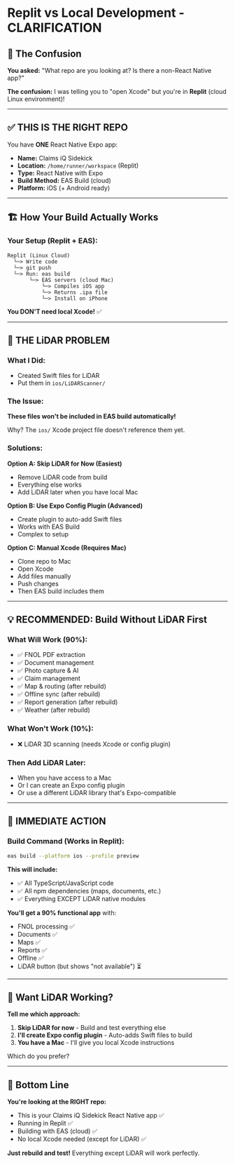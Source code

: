 # Replit vs Local Development - CLARIFICATION

## 🤔 The Confusion

**You asked:** "What repo are you looking at? Is there a non-React Native app?"

**The confusion:** I was telling you to "open Xcode" but you're in **Replit** (cloud Linux environment)!

---

## ✅ **THIS IS THE RIGHT REPO**

You have **ONE** React Native Expo app:
- **Name:** Claims iQ Sidekick
- **Location:** `/home/runner/workspace` (Replit)
- **Type:** React Native with Expo
- **Build Method:** EAS Build (cloud)
- **Platform:** iOS (+ Android ready)

---

## 🏗️ How Your Build Actually Works

### Your Setup (Replit + EAS):

```
Replit (Linux Cloud)
  └─> Write code
  └─> git push
  └─> Run: eas build
       └─> EAS servers (cloud Mac)
           └─> Compiles iOS app
           └─> Returns .ipa file
           └─> Install on iPhone
```

**You DON'T need local Xcode!** ✅

---

## 🚨 THE LiDAR PROBLEM

### What I Did:
- Created Swift files for LiDAR
- Put them in `ios/LiDARScanner/`

### The Issue:
**These files won't be included in EAS build automatically!**

Why? The `ios/` Xcode project file doesn't reference them yet.

### Solutions:

**Option A: Skip LiDAR for Now (Easiest)**
- Remove LiDAR code from build
- Everything else works
- Add LiDAR later when you have local Mac

**Option B: Use Expo Config Plugin (Advanced)**
- Create plugin to auto-add Swift files
- Works with EAS Build
- Complex to setup

**Option C: Manual Xcode (Requires Mac)**
- Clone repo to Mac
- Open Xcode
- Add files manually
- Push changes
- Then EAS build includes them

---

## 💡 **RECOMMENDED: Build Without LiDAR First**

### What Will Work (90%):
- ✅ FNOL PDF extraction
- ✅ Document management
- ✅ Photo capture & AI
- ✅ Claim management
- ✅ Map & routing (after rebuild)
- ✅ Offline sync (after rebuild)
- ✅ Report generation (after rebuild)
- ✅ Weather (after rebuild)

### What Won't Work (10%):
- ❌ LiDAR 3D scanning (needs Xcode or config plugin)

### Then Add LiDAR Later:
- When you have access to a Mac
- Or I can create an Expo config plugin
- Or use a different LiDAR library that's Expo-compatible

---

## 🎯 **IMMEDIATE ACTION**

### Build Command (Works in Replit):
```bash
eas build --platform ios --profile preview
```

**This will include:**
- ✅ All TypeScript/JavaScript code
- ✅ All npm dependencies (maps, documents, etc.)
- ✅ Everything EXCEPT LiDAR native modules

**You'll get a 90% functional app** with:
- FNOL processing ✅
- Documents ✅
- Maps ✅
- Reports ✅
- Offline ✅
- LiDAR button (but shows "not available") ⏳

---

## 🔧 Want LiDAR Working?

**Tell me which approach:**

1. **Skip LiDAR for now** - Build and test everything else
2. **I'll create Expo config plugin** - Auto-adds Swift files to build
3. **You have a Mac** - I'll give you local Xcode instructions

Which do you prefer?

---

## 📱 Bottom Line

**You're looking at the RIGHT repo:**
- This is your Claims iQ Sidekick React Native app ✅
- Running in Replit ✅
- Building with EAS (cloud) ✅
- No local Xcode needed (except for LiDAR) ✅

**Just rebuild and test!** Everything except LiDAR will work perfectly.

